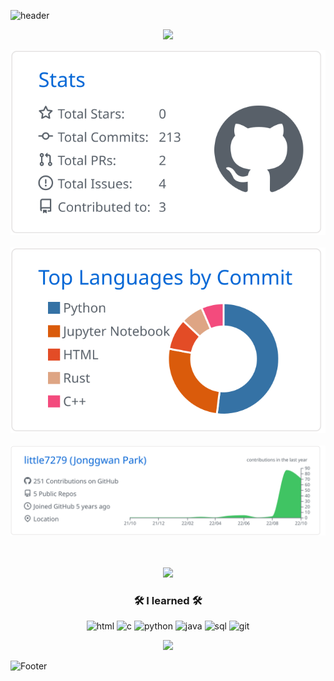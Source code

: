 <!--
### Hi there 👋

**echo2719/echo2719** is a ✨ _special_ ✨ repository because its `README.md` (this file) appears on your GitHub profile.

Here are some ideas to get you started:

- 🔭 I’m currently working on ...
- 🌱 I’m currently learning ...
- 👯 I’m looking to collaborate on ...
- 🤔 I’m looking for help with ...
- 💬 Ask me about ...
- 📫 How to reach me: ...
- 😄 Pronouns: ...
- ⚡ Fun fact: ...
-->

![header](https://capsule-render.vercel.app/api?type=slice&color=timeAuto&height=200&section=header&text=echo2719&desc=Dongyang%20Mirae%20University&fontSize=90&descAlignY=70&animation=fadeIn)

<div align="center">

![](https://github-readme-stats.vercel.app/api?username=echo2719&theme=default&hide_border=false&include_all_commits=false&count_private=true)

[![](https://raw.githubusercontent.com/little7279/for-profile-test/master/profile-summary-card-output/github/3-stats.svg)](https://github.com/vn7n24fzkq/github-profile-summary-cards)&nbsp;&nbsp;[![](https://raw.githubusercontent.com/little7279/for-profile-test/master/profile-summary-card-output/github/2-most-commit-language.svg)](https://github.com/vn7n24fzkq/github-profile-summary-cards)
&nbsp;[![](https://raw.githubusercontent.com/little7279/for-profile-test/master/profile-summary-card-output/github/0-profile-details.svg)](https://github.com/vn7n24fzkq/github-profile-summary-cards)
<!--
[![](https://raw.githubusercontent.com/little7279/for-profile-test/master/profile-summary-card-output/github/1-repos-per-language.svg)](https://github.com/vn7n24fzkq/github-profile-summary-cards) [![](https://raw.githubusercontent.com/little7279/for-profile-test/master/profile-summary-card-output/solarized/2-most-commit-language.svg)](https://github.com/vn7n24fzkq/github-profile-summary-cards)
-->

<br><br>
  [![](https://img.shields.io/badge/QB%20team%20OSS-e2ebf0?style=for-the-badge&logo=Apostrophe&logoColor=white)](https://github.com/QBteamOSS)
<br>
  
### 🛠 I learned 🛠

  ![html](https://img.shields.io/badge/HTML5-E34F26?style=for-the-badge&logo=HTML5&logoColor=white)
  ![c](https://img.shields.io/badge/C-A8B9CC?style=for-the-badge&logo=C&logoColor=e2ebf0)
  ![python](https://img.shields.io/badge/Python-3776AB?style=for-the-badge&logo=Python&logoColor=f6d365)
  ![java](https://img.shields.io/badge/Java-007396?style=for-the-badge&logo=OpenJDK&logoColor=white)
  ![sql](https://img.shields.io/badge/MySQL-4479A1?style=for-the-badge&logo=MySQL&logoColor=white)
  ![git](https://img.shields.io/badge/git-F05032?style=for-the-badge&logo=git&logoColor=white)


  [![](https://visitcount.itsvg.in/api?id=echo2719&icon=3&color=3)](https://visitcount.itsvg.in)  

</div>

![Footer](https://capsule-render.vercel.app/api?type=waving&color=00FFFF&height=200&section=footer)

